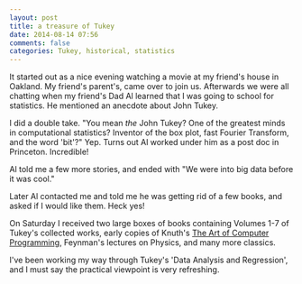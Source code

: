 ```yaml
---
layout: post
title: a treasure of Tukey
date: 2014-08-14 07:56
comments: false
categories: Tukey, historical, statistics
---
```


It started out as a nice evening watching a movie at my friend's house in Oakland. My friend's parent's, came over to join us. Afterwards we were all chatting when my friend's Dad Al learned that I was going to school for statistics. He mentioned an anecdote about John Tukey.

I did a double take. "You mean *the* John Tukey? One of the greatest minds in computational statistics? Inventor of the box plot, fast Fourier Transform, and the word 'bit'?" Yep. Turns out Al worked under him as a post doc in Princeton. Incredible! 

Al told me a few more stories, and ended with "We were into big data before it was cool."

Later Al contacted me and told me he was getting rid of a few books, and asked if I would like them. Heck yes!

On Saturday I received two large boxes of books containing Volumes 1-7 of Tukey's collected works, early copies of Knuth's [The Art of Computer Programming](http://en.wikipedia.org/wiki/The_Art_of_Computer_Programming), Feynman's lectures on Physics, and many more classics.

I've been working my way through Tukey's 'Data Analysis and Regression', and I must say the practical viewpoint is very refreshing. 
